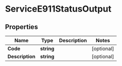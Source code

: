 

# ServiceE911StatusOutput


## Properties

| Name | Type | Description | Notes |
|------------ | ------------- | ------------- | -------------|
|**Code** | **string** |  |  [optional] |
|**Description** | **string** |  |  [optional] |



